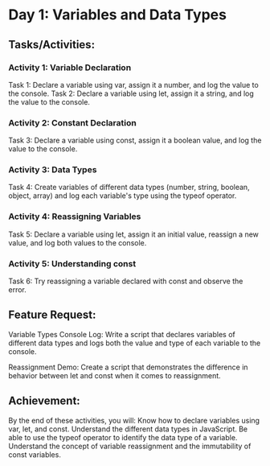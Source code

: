 # Day 1: Variables and Data Types

## Tasks/Activities:
### Activity 1: Variable Declaration

Task 1: Declare a variable using var, assign it a number, and log the value to the console.
Task 2: Declare a variable using let, assign it a string, and log the value to the console.

### Activity 2: Constant Declaration

Task 3: Declare a variable using const, assign it a boolean value, and log the value to the console.

### Activity 3: Data Types

Task 4: Create variables of different data types (number, string, boolean, object, array) and log each variable's type using the typeof operator.

### Activity 4: Reassigning Variables

Task 5: Declare a variable using let, assign it an initial value, reassign a new value, and log both values to the console.

### Activity 5: Understanding const

Task 6: Try reassigning a variable declared with const and observe the error.

## Feature Request:

Variable Types Console Log: Write a script that declares variables of different data types and logs both the value and type of each variable to the console.

Reassignment Demo: Create a script that demonstrates the difference in behavior between let and const when it comes to reassignment.

## Achievement:

By the end of these activities, you will:
Know how to declare variables using var, let, and const.
Understand the different data types in JavaScript.
Be able to use the typeof operator to identify the data type of a variable.
Understand the concept of variable reassignment and the immutability of const variables.